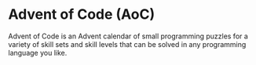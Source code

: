 # Advent of Code (AoC)

Advent of Code is an Advent calendar of small programming puzzles for a variety of skill sets and skill levels that can be solved in any programming language you like.

